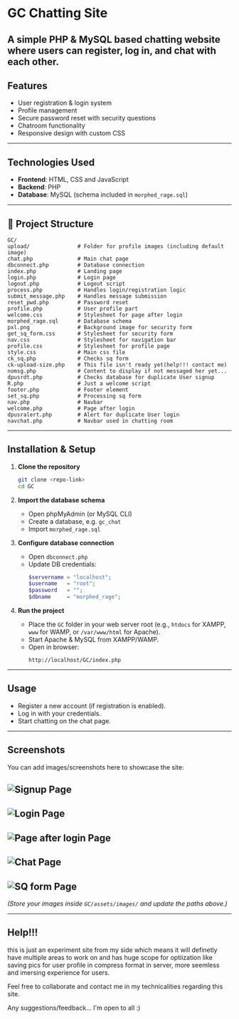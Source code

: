 # GC Chatting Site

A simple **PHP & MySQL based chatting website** where users can register, log in, and chat with each other.
---

## Features
- User registration & login system  
- Profile management  
- Secure password reset with security questions  
- Chatroom functionality  
- Responsive design with custom CSS  

---

## Technologies Used
- **Frontend**: HTML, CSS and JavaScript
- **Backend**: PHP  
- **Database**: MySQL (schema included in `morphed_rage.sql`)  

---

## 📂 Project Structure
```
GC/
upload/               # Folder for profile images (including default image)
chat.php              # Main chat page
dbconnect.php         # Database connection
index.php             # Landing page
login.php             # Login page
logout.php            # Logout script
process.php           # Handles login/registration logic
submit_message.php    # Handles message submission
reset_pwd.php         # Password reset
profile.php           # User profile part
welcome.css           # Stylesheet for page after login
morphed_rage.sql      # Database schema
pxl.png               # Background image for security form
get_sq_form.css       # Stylesheet for security form
nav.css               # Stylesheet for navigation bar
profile.css           # Stylesheet for profile page
style.css             # Main css file
ck_sq.php             # Checks sq form
ck-upload-size.php    # This file isn't ready yet(help!!! contact me)
nomsg.php             # Content to display if not messaged her yet...
dpusrdt.php           # Checks database for duplicate User signup
R.php                 # Just a welcome script 
footer.php            # Footer element 
set_sq.php            # Processing sq form 
nav.php               # Navbar
welcome.php           # Page after login
dpusralert.php        # Alert for duplicate User login 
navchat.php           # Navbar used in chatting room                                                 
```

---

## Installation & Setup

1. **Clone the repository**  
   ```bash
   git clone <repo-link>
   cd GC
   ```

2. **Import the database schema**  
   - Open phpMyAdmin (or MySQL CLI)  
   - Create a database, e.g. `gc_chat`  
   - Import `morphed_rage.sql` 

3. **Configure database connection**  
   - Open `dbconnect.php`  
   - Update DB credentials:  
     ```php
     $servername = "localhost";
     $username   = "root";
     $password   = "";
     $dbname     = "morphed_rage";
     ```

4. **Run the project**  
   - Place the `GC` folder in your web server root (e.g., `htdocs` for XAMPP, `www` for WAMP, or `/var/www/html` for Apache).  
   - Start Apache & MySQL from XAMPP/WAMP.  
   - Open in browser:  
     ```
     http://localhost/GC/index.php
     ```

---

## Usage
- Register a new account (if registration is enabled).  
- Log in with your credentials.  
- Start chatting on the chat page.  

---

## Screenshots
You can add images/screenshots here to showcase the site:  

![Signup Page](/assets/signup.png) 
---
![Login Page](/assets/login.png) 
--- 
![Page after login Page](/assets/page-after-login.png)  
---
![Chat Page](/assets/chat.png)  
---
![SQ form Page](/assets/sq-form.png)  
---

*(Store your images inside `GC/assets/images/` and update the paths above.)*  

---

## Help!!!
this is just an experiment site from my side which means it will definetly have multiple areas to work on and has huge scope for optiization like saving pics for user profile in compress format in server, more seemless and imersing experience for users.

Feel free to collaborate and contact me in my technicalities regarding this site.

Any suggestions/feedback...
I'm open to all :)
      
